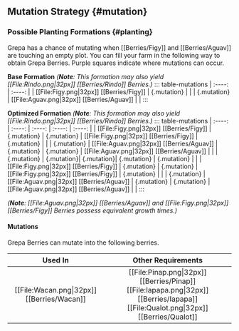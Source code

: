 ## Mutation Strategy {#mutation}

### Possible Planting Formations {#planting}

Grepa has a chance of mutating when [[Berries/Figy]] and [[Berries/Aguav]] are touching an empty plot. You can fill your farm in the following way to obtain Grepa Berries. Purple squares indicate where mutations can occur.

**Base Formation**
*(**Note**: This formation may also yield [[File:Rindo.png\|32px]] [[Berries/Rindo]] Berries.)*
::: table-mutations
| :----: | :----: |
| [[File:Figy.png\|32px]] [[Berries/Figy]] | {.mutation} | |
| {.mutation} | [[File:Aguav.png\|32px]] [[Berries/Aguav]] | |
:::

**Optimized Formation**
*(**Note**: This formation may also yield [[File:Rindo.png\|32px]] [[Berries/Rindo]] Berries.)*
::: table-mutations
| :----: | :----: | :----: | :----: | :----: |
| [[File:Figy.png\|32px]] [[Berries/Figy]] | {.mutation} | {.mutation} | [[File:Figy.png\|32px]] [[Berries/Figy]] | {.mutation} | |
| {.mutation} | [[File:Aguav.png\|32px]] [[Berries/Aguav]] | {.mutation} | {.mutation} | [[File:Aguav.png\|32px]] [[Berries/Aguav]] | |
| {.mutation} | {.mutation}| {.mutation}| {.mutation} | {.mutation} | |
| [[File:Figy.png\|32px]] [[Berries/Figy]] | {.mutation} | {.mutation} | [[File:Figy.png\|32px]] [[Berries/Figy]] | {.mutation} | |
| {.mutation} | [[File:Aguav.png\|32px]] [[Berries/Aguav]] | {.mutation} | {.mutation} | [[File:Aguav.png\|32px]] [[Berries/Aguav]] | |
:::

*(**Note**: [[File:Aguav.png\|32px]] [[Berries/Aguav]] and [[File:Figy.png\|32px]] [[Berries/Figy]] Berries possess equivalent growth times.)*

#### Mutations
Grepa Berries can mutate into the following berries.

| Used In                                       | Other Requirements |
| :---:                                         | :---: |
| [[File:Wacan.png\|32px]] [[Berries/Wacan]]    | [[File:Pinap.png\|32px]] [[Berries/Pinap]] [[File:Iapapa.png\|32px]] [[Berries/Iapapa]] [[File:Qualot.png\|32px]] [[Berries/Qualot]] |